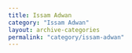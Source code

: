 ```yaml
---
title: Issam Adwan
category: "Issam Adwan"
layout: archive-categories
permalink: "category/issam-adwan"
---
```

